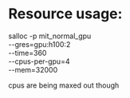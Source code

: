 # Resource usage:

salloc -p mit_normal_gpu \
    --gres=gpu:h100:2 \
    --time=360 \
    --cpus-per-gpu=4 \
    --mem=32000

cpus are being maxed out though
